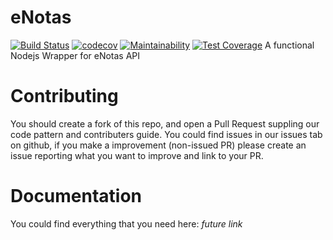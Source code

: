 # eNotas
[![Build Status](https://travis-ci.org/andremw/enotas.svg?branch=master)](https://travis-ci.org/andremw/enotas) [![codecov](https://codecov.io/gh/TechnionYP5777/project-name/branch/master/graph/badge.svg)](https://codecov.io/gh/andremw/enotas) [![Maintainability](https://api.codeclimate.com/v1/badges/13fa32cd75932df81150/maintainability)](https://codeclimate.com/github/andremw/enotas/maintainability) [![Test Coverage](https://api.codeclimate.com/v1/badges/13fa32cd75932df81150/test_coverage)](https://codeclimate.com/github/andremw/enotas/test_coverage)
A functional Nodejs Wrapper for eNotas API

# Contributing 
You should create a fork of this repo, and open a Pull Request suppling our code pattern and contributers guide. You could find issues in our issues tab on github, if you make a improvement (non-issued PR) please create an issue reporting what you want to improve and link to your PR.

# Documentation
You could find everything that you need here: *future link*